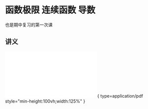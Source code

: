 # 函数极限 连续函数 导数

也是期中复习的第一次课

## 讲义

![Alt text](2024-10-25.pdf){ type=application/pdf style="min-height:100vh;width:125%" }